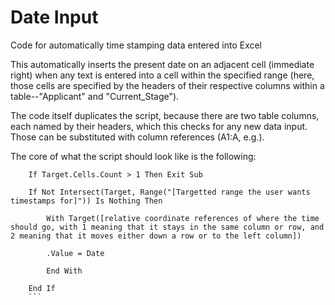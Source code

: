 # Date Input
Code for automatically time stamping data entered into Excel

This automatically inserts the present date on an adjacent cell (immediate right) when any text is entered into a cell within the specified range (here, those cells are specified by the headers of their respective columns within a table--"Applicant" and "Current_Stage").

The code itself duplicates the script, because there are two table columns, each named by their headers, which this checks for any new data input. Those can be substituted with column references (A1:A, e.g.).

The core of what the script should look like is the following:
```
    If Target.Cells.Count > 1 Then Exit Sub

    If Not Intersect(Target, Range("[Targetted range the user wants timestamps for]")) Is Nothing Then

        With Target([relative coordinate references of where the time should go, with 1 meaning that it stays in the same column or row, and 2 meaning that it moves either down a row or to the left column])

        .Value = Date

        End With
        
    End If
    ```

